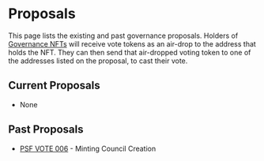 # Proposals

This page lists the existing and past governance proposals. Holders of [Governance NFTs](/governance#vip-channel) will receive vote tokens as an air-drop to the address that holds the NFT. They can then send that air-dropped voting token to one of the addresses listed on the proposal, to cast their vote.

## Current Proposals
- None

## Past Proposals
- [PSF VOTE 006](/proposals/past-proposals/minting-council-creation) - Minting Council Creation
